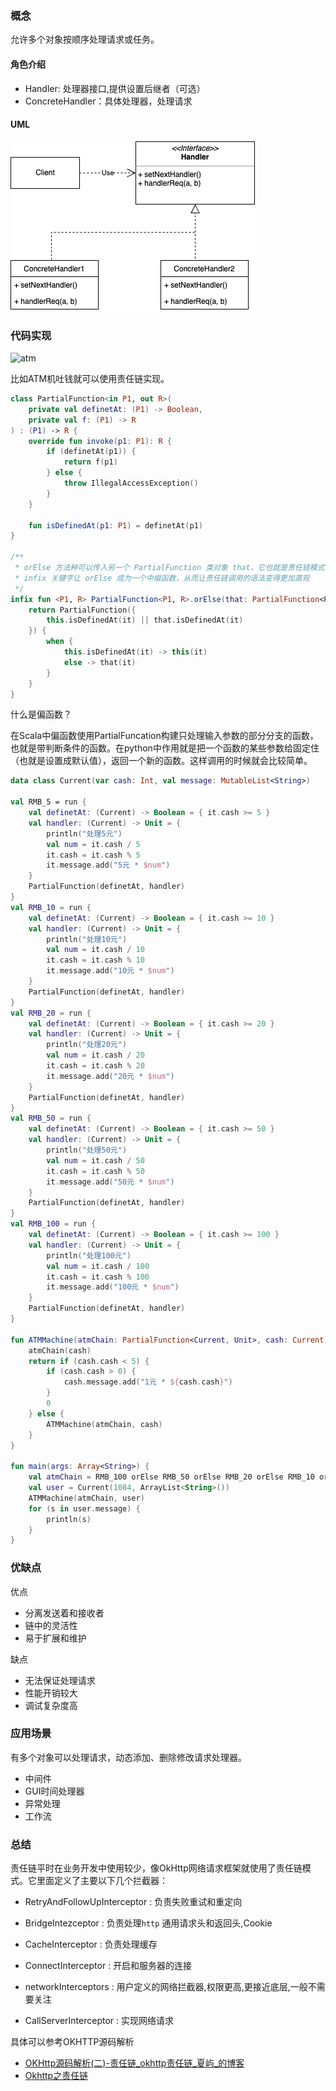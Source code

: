 ### 概念

允许多个对象按顺序处理请求或任务。

#### 角色介绍

- Handler: 处理器接口,提供设置后继者（可选）
- ConcreteHandler：具体处理器，处理请求

#### UML

![](./img/chainresponsibility.png)

### 代码实现

![atm](https://sourcemaking.com/files/sm/images/patterns/Chain_of_responsibility_example.png)

比如ATM机吐钱就可以使用责任链实现。

```kt
class PartialFunction<in P1, out R>(
    private val definetAt: (P1) -> Boolean,
    private val f: (P1) -> R
) : (P1) -> R {
    override fun invoke(p1: P1): R {
        if (definetAt(p1)) {
            return f(p1)
        } else {
            throw IllegalAccessException()
        }
    }

    fun isDefinedAt(p1: P1) = definetAt(p1)
}

/**
 * orElse 方法种可以传入另一个 PartialFunction 类对象 that，它也就是责任链模式中的后继者
 * infix 关键字让 orElse 成为一个中缀函数，从而让责任链调用的语法变得更加直观
 */
infix fun <P1, R> PartialFunction<P1, R>.orElse(that: PartialFunction<P1, R>): PartialFunction<P1, R> {
    return PartialFunction({
        this.isDefinedAt(it) || that.isDefinedAt(it)
    }) {
        when {
            this.isDefinedAt(it) -> this(it)
            else -> that(it)
        }
    }
}
```

什么是偏函数？

在Scala中偏函数使用PartialFuncation构建只处理输入参数的部分分支的函数，也就是带判断条件的函数。在python中作用就是把一个函数的某些参数给固定住（也就是设置成默认值），返回一个新的函数。这样调用的时候就会比较简单。

```kt
data class Current(var cash: Int, val message: MutableList<String>)

val RMB_5 = run {
    val definetAt: (Current) -> Boolean = { it.cash >= 5 }
    val handler: (Current) -> Unit = {
        println("处理5元")
        val num = it.cash / 5
        it.cash = it.cash % 5
        it.message.add("5元 * $num")
    }
    PartialFunction(definetAt, handler)
}
val RMB_10 = run {
    val definetAt: (Current) -> Boolean = { it.cash >= 10 }
    val handler: (Current) -> Unit = {
        println("处理10元")
        val num = it.cash / 10
        it.cash = it.cash % 10
        it.message.add("10元 * $num")
    }
    PartialFunction(definetAt, handler)
}
val RMB_20 = run {
    val definetAt: (Current) -> Boolean = { it.cash >= 20 }
    val handler: (Current) -> Unit = {
        println("处理20元")
        val num = it.cash / 20
        it.cash = it.cash % 20
        it.message.add("20元 * $num")
    }
    PartialFunction(definetAt, handler)
}
val RMB_50 = run {
    val definetAt: (Current) -> Boolean = { it.cash >= 50 }
    val handler: (Current) -> Unit = {
        println("处理50元")
        val num = it.cash / 50
        it.cash = it.cash % 50
        it.message.add("50元 * $num")
    }
    PartialFunction(definetAt, handler)
}
val RMB_100 = run {
    val definetAt: (Current) -> Boolean = { it.cash >= 100 }
    val handler: (Current) -> Unit = {
        println("处理100元")
        val num = it.cash / 100
        it.cash = it.cash % 100
        it.message.add("100元 * $num")
    }
    PartialFunction(definetAt, handler)
}

fun ATMMachine(atmChain: PartialFunction<Current, Unit>, cash: Current): Int {
    atmChain(cash)
    return if (cash.cash < 5) {
        if (cash.cash > 0) {
            cash.message.add("1元 * ${cash.cash}")
        }
        0
    } else {
        ATMMachine(atmChain, cash)
    }
}

fun main(args: Array<String>) {
    val atmChain = RMB_100 orElse RMB_50 orElse RMB_20 orElse RMB_10 orElse RMB_5
    val user = Current(1084, ArrayList<String>())
    ATMMachine(atmChain, user)
    for (s in user.message) {
        println(s)
    }
}
```

### 优缺点

优点

- 分离发送着和接收者
- 链中的灵活性
- 易于扩展和维护

缺点

- 无法保证处理请求
- 性能开销较大
- 调试复杂度高

### 应用场景

有多个对象可以处理请求，动态添加、删除修改请求处理器。

- 中间件
- GUI时间处理器
- 异常处理
- 工作流

### 总结

责任链平时在业务开发中使用较少，像OkHttp网络请求框架就使用了责任链模式。它里面定义了主要以下几个拦截器：

- RetryAndFollowUpInterceptor : 负责失败重试和重定向

- BridgeIntezceptor : 负责处理`http` 通用请求头和返回头,Cookie

- CacheInterceptor : 负责处理缓存

- ConnectInterceptor : 开启和服务器的连接

- networkInterceptors : 用户定义的网络拦截器,权限更高,更接近底层,一般不需要关注

- CallServerInterceptor : 实现网络请求

具体可以参考OKHTTP源码解析

- [OKHttp源码解析(二)-责任链_okhttp责任链_夏屿_的博客](https://blog.csdn.net/qq_48435252/article/details/127253545)
- [Okhttp之责任链](https://www.jianshu.com/p/4e70e277434d)
